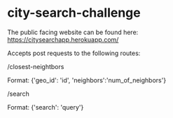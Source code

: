 # city-search-challenge

The public facing website can be found here: https://citysearchapp.herokuapp.com/

Accepts post requests to the following routes:

/closest-neightbors 

Format: {'geo_id': 'id', 'neighbors':'num_of_neighbors'}

/search

Format: {'search': 'query'}

